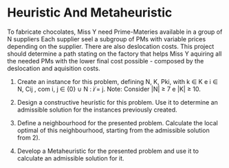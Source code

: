 # Heuristic And Metaheuristic

To fabricate chocolates, Miss Y need Prime-Materies available in a group of N suppliers Each supplier seel a subgroup of PMs with variable prices depending on the supplier.
There are also deslocation costs.
This project should determine a path stating on the factory that helps Miss Y aquiring all the needed PMs with the lower final cost possible - composed by the deslocation and aquisition costs. 

1. Create an instance for this problem, defining N, K, Pki, with k ∈ K e i ∈ N,
Cij , com i, j ∈ {0} ∪ N : i ̸= j. Note: Consider |N| ≥ 7 e |K| ≥ 10.

2. Design a constructive heurístic for this problem. Use it to determine an admissible solution for the instances previously created.

3. Define a neighbourhood for the presented problem. Calculate the local optimal of this neighbourhood, starting from the admissible solution from 2).
   
4. Develop a Metaheuristic for the presented problem and use it to calculate an admissible solution for it.
